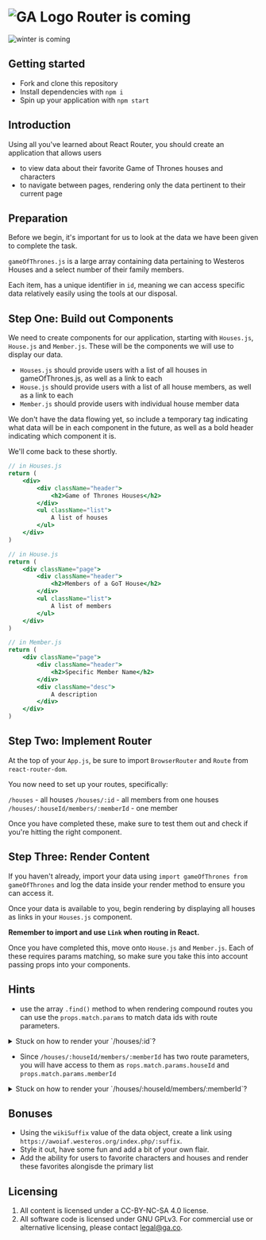 # ![GA Logo](https://ga-dash.s3.amazonaws.com/production/assets/logo-9f88ae6c9c3871690e33280fcf557f33.png) Router is coming

<img src="https://media.giphy.com/media/3ohzdIk6GgMh1T6ldC/giphy.gif" alt="winter is coming"/>

## Getting started

-    Fork and clone this repository
-    Install dependencies with `npm i`
-    Spin up your application with `npm start`

## Introduction

Using all you've learned about React Router, you should create an application that allows users
-    to view data about their favorite Game of Thrones houses and characters
-    to navigate between pages, rendering only the data pertinent to their current page

## Preparation

Before we begin, it's important for us to look at the data we have been given to complete the task.

`gameOfThrones.js` is a large array containing data pertaining to Westeros Houses and a select number of their family members.

Each item, has a unique identifier in `id`, meaning we can access specific data relatively easily using the tools at our disposal.

## Step One: Build out Components

We need to create components for our application, starting with `Houses.js`, `House.js` and `Member.js`. These will be the components we will use to display our data.

- `Houses.js` should provide users with a list of all houses in gameOfThrones.js, as well as a link to each
- `House.js` should provide users with a list of all house members, as well as a link to each
- `Member.js` should provide users with individual house member data

We don't have the data flowing yet, so include a temporary tag indicating what data will be in each component in the future, as well as a bold header indicating which component it is. 

We'll come back to these shortly.

```jsx
// in Houses.js
return (
    <div>
        <div className="header">
            <h2>Game of Thrones Houses</h2>
        </div>
        <ul className="list">
            A list of houses
        </ul>
    </div>
)
```

```jsx 
// in House.js
return (
    <div className="page">
        <div className="header">
            <h2>Members of a GoT House</h2>
        </div>
        <ul className="list">
            A list of members
        </ul>
    </div>
)
```

```jsx
// in Member.js
return (
    <div className="page">
        <div className="header">
            <h2>Specific Member Name</h2>
        </div>
        <div className="desc">
            A description
        </div>
    </div>
)
```

## Step Two: Implement Router

At the top of your `App.js`, be sure to import `BrowserRouter` and `Route` from `react-router-dom`.

You now need to set up your routes, specifically:

`/houses` - all houses
`/houses/:id` - all members from one houses
`/houses/:houseId/members/:memberId` - one member

Once you have completed these, make sure to test them out and check if you're hitting the right component.

## Step Three: Render Content

If you haven't already, import your data using `import gameOfThrones from gameOfThrones` and log the data inside your render method to ensure you can access it.

Once your data is available to you, begin rendering by displaying all houses as links in your `Houses.js` component.

**Remember to import and use `Link` when routing in React.**

Once you have completed this, move onto `House.js` and `Member.js`. Each of these requires params matching, so make sure you take this into account passing props into your components.

## Hints 

* use the array `.find()` method to when rendering compound routes you can use the `props.match.params` to match data ids with route parameters. 

<details>

  <summary> Stuck on how to render your `/houses/:id`?</summary>

  <p>

  ```jsx
    <Route 
        exact path="/houses/:id" 
        render={(props) => {
            // compare the url params with the data id to find the data
            const house = gameOfThrones.find(house => house.id.toString() === props.match.params.id)
            // spread the data into the props
            props = {...props, ...house}
            // render component with new props
            return <House {...props}/>
        }} 
    />
  ```

  </p>
</details>

* Since `/houses/:houseId/members/:memberId` has two route parameters, you will have access to them as `rops.match.params.houseId` and `props.match.params.memberId`

<details>

  <summary> Stuck on how to render your `/houses/:houseId/members/:memberId`?</summary>

  <p>

  ```jsx
        <Route 
          path="/houses/:houseId/member/:memberId" 
          render={(props) => {
            
            // first find the right house from the url params
            const member = gameOfThrones
                .find(house => house.id.toString() === props.match.params.houseId)
                    // then find the right person in that house
                    .people
                        .find(person => person.id.toString() === props.match.params.memberId)
            props = {...props, ...member}
            return <Member {...props} />
          }}
        />
  ```

  </p>
</details>

## Bonuses

- Using the `wikiSuffix` value of the data object, create a link using `https://awoiaf.westeros.org/index.php/:suffix`.
-  Style it out, have some fun and add a bit of your own flair.
- Add the ability for users to favorite characters and houses and render these favorites alongisde the primary list

## Licensing

1. All content is licensed under a CC-BY-NC-SA 4.0 license.
2. All software code is licensed under GNU GPLv3. For commercial use or alternative licensing, please contact legal@ga.co.